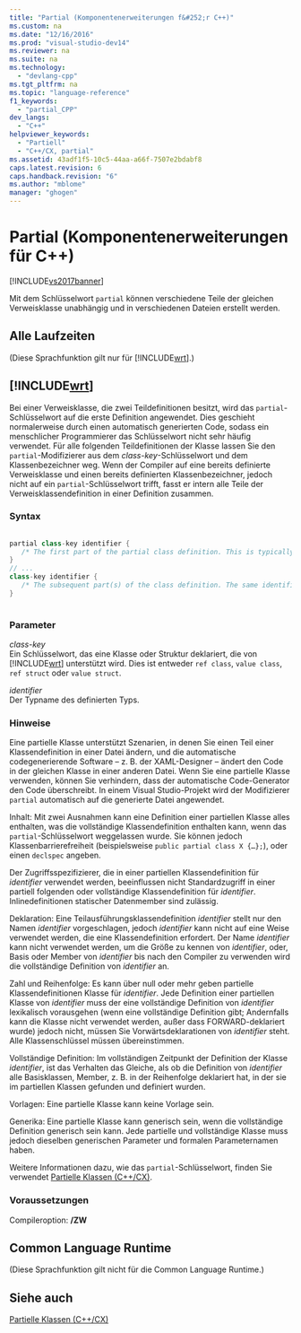 ```yaml
---
title: "Partial (Komponentenerweiterungen f&#252;r C++)"
ms.custom: na
ms.date: "12/16/2016"
ms.prod: "visual-studio-dev14"
ms.reviewer: na
ms.suite: na
ms.technology: 
  - "devlang-cpp"
ms.tgt_pltfrm: na
ms.topic: "language-reference"
f1_keywords: 
  - "partial_CPP"
dev_langs: 
  - "C++"
helpviewer_keywords: 
  - "Partiell"
  - "C++/CX, partial"
ms.assetid: 43adf1f5-10c5-44aa-a66f-7507e2bdabf8
caps.latest.revision: 6
caps.handback.revision: "6"
ms.author: "mblome"
manager: "ghogen"
---
```

# Partial (Komponentenerweiterungen f&#252;r C++)
[!INCLUDE[vs2017banner](../assembler/inline/includes/vs2017banner.md)]

Mit dem Schlüsselwort `partial` können verschiedene Teile der gleichen Verweisklasse unabhängig und in verschiedenen Dateien erstellt werden.  
  
## Alle Laufzeiten  
 \(Diese Sprachfunktion gilt nur für [!INCLUDE[wrt](../atl/reference/includes/wrt_md.md)].\)  
  
## [!INCLUDE[wrt](../atl/reference/includes/wrt_md.md)]  
 Bei einer Verweisklasse, die zwei Teildefinitionen besitzt, wird das `partial`\-Schlüsselwort auf die erste Definition angewendet. Dies geschieht normalerweise durch einen automatisch generierten Code, sodass ein menschlicher Programmierer das Schlüsselwort nicht sehr häufig verwendet.  Für alle folgenden Teildefinitionen der Klasse lassen Sie den `partial`\-Modifizierer aus dem *class\-key*\-Schlüsselwort und dem Klassenbezeichner weg.  Wenn der Compiler auf eine bereits definierte Verweisklasse und einen bereits definierten Klassenbezeichner, jedoch nicht auf ein `partial`\-Schlüsselwort trifft, fasst er intern alle Teile der Verweisklassendefinition in einer Definition zusammen.  
  
### Syntax  
  
```cpp  
  
partial class-key identifier {  
   /* The first part of the partial class definition. This is typically auto-generated*/  
}  
// ...  
class-key identifier {  
   /* The subsequent part(s) of the class definition. The same identifier is specified, but the "partial" keyword is omitted. */  
}  
  
```  
  
### Parameter  
 *class\-key*  
 Ein Schlüsselwort, das eine Klasse oder Struktur deklariert, die von [!INCLUDE[wrt](../atl/reference/includes/wrt_md.md)] unterstützt wird.  Dies ist entweder `ref class`, `value class`, `ref struct` oder `value struct`.  
  
 *identifier*  
 Der Typname des definierten Typs.  
  
### Hinweise  
 Eine partielle Klasse unterstützt Szenarien, in denen Sie einen Teil einer Klassendefinition in einer Datei ändern, und die automatische codegenerierende Software – z. B. der XAML\-Designer – ändert den Code in der gleichen Klasse in einer anderen Datei.  Wenn Sie eine partielle Klasse verwenden, können Sie verhindern, dass der automatische Code\-Generator den Code überschreibt.  In einem Visual Studio\-Projekt wird der Modifizierer `partial` automatisch auf die generierte Datei angewendet.  
  
 Inhalt: Mit zwei Ausnahmen kann eine Definition einer partiellen Klasse alles enthalten, was die vollständige Klassendefinition enthalten kann, wenn das `partial`\-Schlüsselwort weggelassen wurde.  Sie können jedoch Klassenbarrierefreiheit \(beispielsweise `public partial class X {…};`\), oder einen `declspec` angeben.  
  
 Der Zugriffsspezifizierer, die in einer partiellen Klassendefinition für *identifier* verwendet werden, beeinflussen nicht Standardzugriff in einer partiell folgenden oder vollständige Klassendefinition für *identifier*.  Inlinedefinitionen statischer Datenmember sind zulässig.  
  
 Deklaration: Eine Teilausführungsklassendefinition *identifier* stellt nur den Namen *identifier* vorgeschlagen, jedoch *identifier* kann nicht auf eine Weise verwendet werden, die eine Klassendefinition erfordert.  Der Name *identifier* kann nicht verwendet werden, um die Größe zu kennen von *identifier*, oder, Basis oder Member von *identifier* bis nach den Compiler zu verwenden wird die vollständige Definition von *identifier* an.  
  
 Zahl und Reihenfolge: Es kann über null oder mehr geben partielle Klassendefinitionen Klasse für *identifier*.  Jede Definition einer partiellen Klasse von *identifier* muss der eine vollständige Definition von *identifier* lexikalisch vorausgehen \(wenn eine vollständige Definition gibt; Andernfalls kann die Klasse nicht verwendet werden, außer dass FORWARD\-deklariert wurde\) jedoch nicht, müssen Sie Vorwärtsdeklarationen von *identifier* steht.  Alle Klassenschlüssel müssen übereinstimmen.  
  
 Vollständige Definition: Im vollständigen Zeitpunkt der Definition der Klasse *identifier*, ist das Verhalten das Gleiche, als ob die Definition von *identifier* alle Basisklassen, Member, z. B. in der Reihenfolge deklariert hat, in der sie im partiellen Klassen gefunden und definiert wurden.  
  
 Vorlagen: Eine partielle Klasse kann keine Vorlage sein.  
  
 Generika: Eine partielle Klasse kann generisch sein, wenn die vollständige Definition generisch sein kann.  Jede partielle und vollständige Klasse muss jedoch dieselben generischen Parameter und formalen Parameternamen haben.  
  
 Weitere Informationen dazu, wie das `partial`\-Schlüsselwort, finden Sie verwendet [Partielle Klassen \(C\+\+\/CX\)](http://go.microsoft.com/fwlink/p/?LinkId=249023).  
  
### Voraussetzungen  
 Compileroption: **\/ZW**  
  
## Common Language Runtime  
 \(Diese Sprachfunktion gilt nicht für die Common Language Runtime.\)  
  
## Siehe auch  
 [Partielle Klassen \(C\+\+\/CX\)](http://go.microsoft.com/fwlink/p/?LinkId=249023)